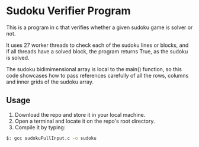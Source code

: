 # Sudoku Verifier Program

This is a program in c that verifies whether a given sudoku game is solver or not. <br />

It uses 27 worker threads to check each of the sudoku lines or blocks, and if all threads have a solved block, the program returns True, as the sudoku is solved. <br />

The sudoku bidimimensional array is local to the main() function, so this code showcases how to pass references carefully of all the rows, columns and inner grids of the sudoku array. <br />

## Usage

1. Download the repo and store it in your local machine.
2. Open a terminal and locate it on the repo's root directory.
3. Compile it by typing:

```bash
$: gcc sudokuFullInput.c -o sudoku
```

